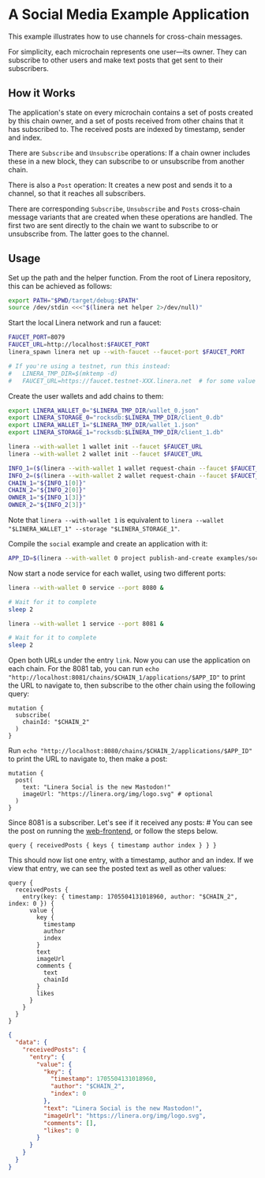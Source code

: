 # A Social Media Example Application

This example illustrates how to use channels for cross-chain messages.

For simplicity, each microchain represents one user—its owner. They can subscribe to other
users and make text posts that get sent to their subscribers.

## How it Works

The application's state on every microchain contains a set of posts created by this chain
owner, and a set of posts received from other chains that it has subscribed to. The
received posts are indexed by timestamp, sender and index.

There are `Subscribe` and `Unsubscribe` operations: If a chain owner includes these in a
new block, they can subscribe to or unsubscribe from another chain.

There is also a `Post` operation: It creates a new post and sends it to a channel, so that
it reaches all subscribers.

There are corresponding `Subscribe`, `Unsubscribe` and `Posts` cross-chain
message variants that are created when these operations are handled. The first two are
sent directly to the chain we want to subscribe to or unsubscribe from. The latter goes
to the channel.

<!--
TODO the following documentation involves `sleep`ing to avoid some race conditions. See:
 - https://github.com/linera-io/linera-protocol/issues/1176
 - https://github.com/linera-io/linera-protocol/issues/1177
-->

## Usage

Set up the path and the helper function. From the root of Linera repository, this can be
achieved as follows:

```bash
export PATH="$PWD/target/debug:$PATH"
source /dev/stdin <<<"$(linera net helper 2>/dev/null)"
```

Start the local Linera network and run a faucet:

```bash
FAUCET_PORT=8079
FAUCET_URL=http://localhost:$FAUCET_PORT
linera_spawn linera net up --with-faucet --faucet-port $FAUCET_PORT

# If you're using a testnet, run this instead:
#   LINERA_TMP_DIR=$(mktemp -d)
#   FAUCET_URL=https://faucet.testnet-XXX.linera.net  # for some value XXX
```

Create the user wallets and add chains to them:

```bash
export LINERA_WALLET_0="$LINERA_TMP_DIR/wallet_0.json"
export LINERA_STORAGE_0="rocksdb:$LINERA_TMP_DIR/client_0.db"
export LINERA_WALLET_1="$LINERA_TMP_DIR/wallet_1.json"
export LINERA_STORAGE_1="rocksdb:$LINERA_TMP_DIR/client_1.db"

linera --with-wallet 1 wallet init --faucet $FAUCET_URL
linera --with-wallet 2 wallet init --faucet $FAUCET_URL

INFO_1=($(linera --with-wallet 1 wallet request-chain --faucet $FAUCET_URL))
INFO_2=($(linera --with-wallet 2 wallet request-chain --faucet $FAUCET_URL))
CHAIN_1="${INFO_1[0]}"
CHAIN_2="${INFO_2[0]}"
OWNER_1="${INFO_1[3]}"
OWNER_2="${INFO_2[3]}"
```

Note that `linera --with-wallet 1` is equivalent to `linera --wallet "$LINERA_WALLET_1"
--storage "$LINERA_STORAGE_1"`.

Compile the `social` example and create an application with it:

```bash
APP_ID=$(linera --with-wallet 0 project publish-and-create examples/social)
```

Now start a node service for each wallet, using two different ports:

```bash
linera --with-wallet 0 service --port 8080 &

# Wait for it to complete
sleep 2

linera --with-wallet 1 service --port 8081 &

# Wait for it to complete
sleep 2
```

Open both URLs under the entry `link`. Now you can use the application on each chain.
For the 8081 tab, you can run `echo "http://localhost:8081/chains/$CHAIN_1/applications/$APP_ID"`
to print the URL to navigate to, then subscribe to the other chain using the following query:

```gql,uri=http://localhost:8081/chains/$CHAIN_1/applications/$APP_ID
mutation {
  subscribe(
    chainId: "$CHAIN_2"
  )
}
```

Run `echo "http://localhost:8080/chains/$CHAIN_2/applications/$APP_ID"` to print the URL to navigate to, then make a post:

```gql,uri=http://localhost:8080/chains/$CHAIN_2/applications/$APP_ID
mutation {
  post(
    text: "Linera Social is the new Mastodon!"
    imageUrl: "https://linera.org/img/logo.svg" # optional
  )
}
```

Since 8081 is a subscriber. Let's see if it received any posts: # You can see the post on running the [web-frontend](./web-frontend/), or follow the steps below.

```gql,uri=http://localhost:8081/chains/$CHAIN_1/applications/$APP_ID
query { receivedPosts { keys { timestamp author index } } }
```

This should now list one entry, with a timestamp, author and an index. If we view that
entry, we can see the posted text as well as other values:

```gql
query {
  receivedPosts {
    entry(key: { timestamp: 1705504131018960, author: "$CHAIN_2", index: 0 }) {
      value {
        key {
          timestamp
          author
          index
        }
        text
        imageUrl
        comments {
          text
          chainId
        }
        likes
      }
    }
  }
}
```

```json
{
  "data": {
    "receivedPosts": {
      "entry": {
        "value": {
          "key": {
            "timestamp": 1705504131018960,
            "author": "$CHAIN_2",
            "index": 0
          },
          "text": "Linera Social is the new Mastodon!",
          "imageUrl": "https://linera.org/img/logo.svg",
          "comments": [],
          "likes": 0
        }
      }
    }
  }
}
```
